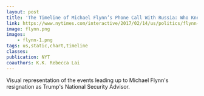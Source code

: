 ```yaml
---
layout: post
title: 'The Timeline of Michael Flynn’s Phone Call With Russia: Who Knew What, and When'
link: https://www.nytimes.com/interactive/2017/02/14/us/politics/flynn-call-russia-timeline.html
image: flynn.png
images:
    - flynn-1.png
tags: us,static,chart,timeline
classes:
publication: NYT
coauthors: K.K. Rebecca Lai
---
```


Visual representation of the events leading up to Michael Flynn's resignation as Trump's National Security Advisor.
